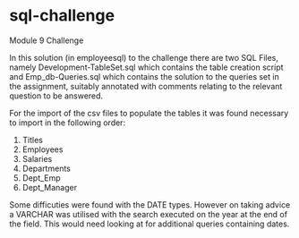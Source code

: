 # sql-challenge
Module 9 Challenge

In this solution (in employeesql) to the challenge there are two SQL Files, namely Development-TableSet.sql which contains the table creation script and Emp_db-Queries.sql which contains the solution to the queries set in the assignment, suitably annotated with comments relating to the relevant question to be answered.

For the import of the csv files to populate the tables it was found necessary to import in the following order:

1. Titles
2. Employees
3. Salaries
4. Departments
5. Dept_Emp
6. Dept_Manager

Some difficuties were found with the DATE types. However on taking advice a VARCHAR was utilised with the search executed on the year at the end of the field. This would need looking at for additional queries containing dates.
